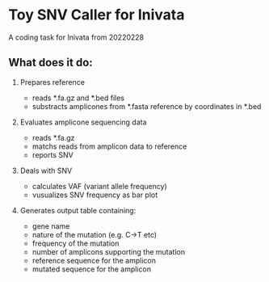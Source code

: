 # Toy SNV Caller for Inivata
A coding task for Inivata from 20220228

## What does it do:

1. Prepares reference
    * reads *.fa.gz and *.bed files
    * substracts amplicones from *.fasta reference by coordinates in *.bed

2. Evaluates amplicone sequencing data
    * reads *.fa.gz
    * matchs reads from amplicon data to reference
    * reports SNV

3. Deals with SNV
    * calculates VAF (variant allele frequency)
    * vusualizes SNV frequency as bar plot

4. Generates output table containing:
   * gene name
   * nature of the mutation (e.g. C->T etc)
   * frequency of the mutation
   * number of amplicons supporting the mutation
   * reference sequence for the amplicon
   * mutated sequence for the amplicon
